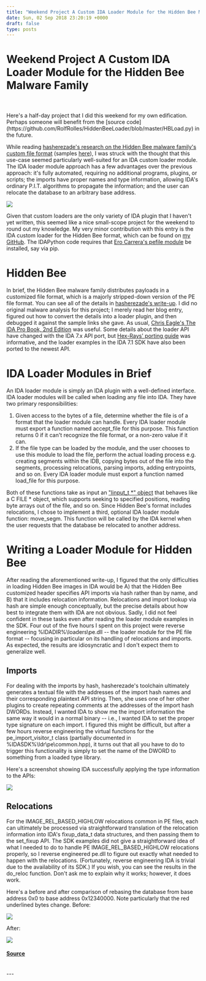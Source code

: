 ```yaml
---
title: "Weekend Project A Custom IDA Loader Module for the Hidden Bee Malware Family"
date: Sun, 02 Sep 2018 23:20:19 +0000
draft: false
type: posts
---
```

# Weekend Project A Custom IDA Loader Module for the Hidden Bee Malware Family

<br/>

<br/>
Here's a half-day project that I did this weekend for my own edification. Perhaps someone will benefit from the [source code](https://github.com/RolfRolles/HiddenBeeLoader/blob/master/HBLoad.py) in the future.

While reading [hasherezade's research on the Hidden Bee malware family's custom file format](https://blog.malwarebytes.com/threat-analysis/2018/08/reversing-malware-in-a-custom-format-hidden-bee-elements/) (samples [here](https://github.com/InQuest/malware-samples)), I was struck with the thought that this use-case seemed particularly well-suited for an IDA custom loader module. The IDA loader module approach has a few advantages over the previous approach: it's fully automated, requiring no additional programs, plugins, or scripts; the imports have proper names and type information, allowing IDA's ordinary P.I.T. algorithms to propagate the information; and the user can relocate the database to an arbitrary base address.

![](https://images.squarespace-cdn.com/content/v1/53a64cc2e4b0c63fc41a3320/1535930250175-ZMIM5IH6PWQDL759D0VN/LoaderScreen.png?format=1000w)

Given that custom loaders are the only variety of IDA plugin that I haven't yet written, this seemed like a nice small-scope project for the weekend to round out my knowledge. My very minor contribution with this entry is the IDA custom loader for the Hidden Bee format, which can be found on [my GitHub](https://github.com/RolfRolles/HiddenBeeLoader/blob/master/HBLoad.py). The IDAPython code requires that [Ero Carrera's pefile module](https://github.com/erocarrera/pefile) be installed, say via pip. 

Hidden Bee
==========

In brief, the Hidden Bee malware family distributes payloads in a customized file format, which is a majorly stripped-down version of the PE file format. You can see all of the details in [hasherezade's write-up](https://blog.malwarebytes.com/threat-analysis/2018/08/reversing-malware-in-a-custom-format-hidden-bee-elements/). I did no original malware analysis for this project; I merely read her blog entry, figured out how to convert the details into a loader plugin, and then debugged it against the sample links she gave. As usual, [Chris Eagle's The IDA Pro Book, 2nd Edition](https://nostarch.com/idapro2.htm) was useful. Some details about the loader API have changed with the IDA 7.x API port, but [Hex-Rays' porting guide](https://www.hex-rays.com/products/ida/7.0/docs/api70_porting_guide.shtml) was informative, and the loader examples in the IDA 7.1 SDK have also been ported to the newest API.

IDA Loader Modules in Brief
===========================

An IDA loader module is simply an IDA plugin with a well-defined interface. IDA loader modules will be called when loading any file into IDA. They have two primary responsibilities: 

1.  Given access to the bytes of a file, determine whether the file is of a format that the loader module can handle. Every IDA loader module must export a function named accept\_file for this purpose. This function returns 0 if it can't recognize the file format, or a non-zero value if it can.
2.  If the file type can be loaded by the module, and the user chooses to use this module to load the file, perform the actual loading process e.g. creating segments within the IDB, copying bytes out of the file into the segments, processing relocations, parsing imports, adding entrypoints, and so on. Every IDA loader module must export a function named load\_file for this purpose.

Both of these functions take as input an ["linput\_t \*" object](https://www.hex-rays.com/products/ida/support/idapython_docs/ida_idaapi.loader_input_t-class.html) that behaves like a C FILE \* object, which supports seeking to specified positions, reading byte arrays out of the file, and so on. Since Hidden Bee's format includes relocations, I chose to implement a third, optional IDA loader module function: move\_segm. This function will be called by the IDA kernel when the user requests that the database be relocated to another address.

Writing a Loader Module for Hidden Bee
======================================

After reading the aforementioned write-up, I figured that the only difficulties in loading Hidden Bee images in IDA would be A) that the Hidden Bee customized header specifies API imports via hash rather than by name, and B) that it includes relocation information. Relocations and import lookup via hash are simple enough conceptually, but the precise details about how best to integrate them with IDA are not obvious. Sadly, I did not feel confident in these tasks even after reading the loader module examples in the SDK. Four out of the five hours I spent on this project were reverse engineering %IDADIR%\\loaders\\pe.dll -- the loader module for the PE file format -- focusing in particular on its handling of relocations and imports. As expected, the results are idiosyncratic and I don't expect them to generalize well. 

Imports
-------

For dealing with the imports by hash, hasherezade's toolchain ultimately generates a textual file with the addresses of the import hash names and their corresponding plaintext API string. Then, she uses one of her other plugins to create repeating comments at the addresses of the import hash DWORDs. Instead, I wanted IDA to show me the import information the same way it would in a normal binary -- i.e., I wanted IDA to set the proper type signature on each import. I figured this might be difficult, but after a few hours reverse engineering the virtual functions for the pe\_import\_visitor\_t class (partially documented in %IDASDK%\\ldr\\pe\\common.hpp), it turns out that all you have to do to trigger this functionality is simply to set the name of the DWORD to something from a loaded type library.

Here's a screenshot showing IDA successfully applying the type information to the APIs:

![](https://images.squarespace-cdn.com/content/v1/53a64cc2e4b0c63fc41a3320/1535930318142-QBMM6UVN9M0MA55X7SAJ/ImportNames.png?format=1000w)

Relocations
-----------

For the IMAGE\_REL\_BASED\_HIGHLOW relocations common in PE files, each can ultimately be processed via straightforward translation of the relocation information into IDA's fixup\_data\_t data structures, and then passing them to the set\_fixup API. The SDK examples did not give a straightforward idea of what I needed to do to handle PE IMAGE\_REL\_BASED\_HIGHLOW relocations properly, so I reverse engineered pe.dll to figure out exactly what needed to happen with the relocations. (Fortunately, reverse engineering IDA is trivial due to the availability of its SDK.) If you wish, you can see the results in the do\_reloc function. Don't ask me to explain why it works; however, it does work.

Here's a before and after comparison of rebasing the database from base address 0x0 to base address 0x12340000. Note particularly that the red underlined bytes change. Before:

![](https://images.squarespace-cdn.com/content/v1/53a64cc2e4b0c63fc41a3320/1535930378327-FVT7Z2APB9NYJHT9QA2N/RebaseBefore.png?format=1000w)

After:

![](https://images.squarespace-cdn.com/content/v1/53a64cc2e4b0c63fc41a3320/1535930406102-B10P7BVHCYXIMWQ7BFIF/RebaseAfter.png?format=1000w)

#### [Source](https://www.msreverseengineering.com/blog/2018/9/2/weekend-project-a-custom-ida-loader-module-for-the-hidden-bee-malware-family)

<br/>
---
